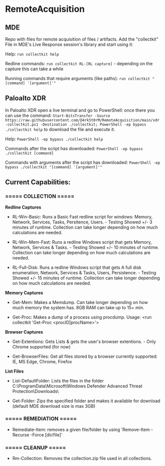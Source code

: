 # RemoteAcquisition

## MDE
Repo with files for remote acquisition of files / artifacts. Add the "collectkit" File in MDE's Live Response session's library and start using it:

Help: `run collectkit help`

Redline commands: `run collectkit RL-[RL capture]` - depending on the capture this can take a while

Running commands that require arguments (like paths): `run collectkit "[command] '[argument]'"`

## Paloalto XDR
In Paloalto XDR open a live terminal and go to PowerShell: once there you can use the command: `Start-BitsTransfer -Source https://raw.githubusercontent.com/D4rk5t0rM/RemoteAcquisition/main/xdr-collectkit.ps1 -Destination ./collectkit; PowerShell -ep bypass ./collectkit help` to download the file and execute it.

Help: `PowerShell -ep bypass ./collectkit help`

Commands after the script has downloaded: `PowerShell -ep bypass ./collectkit [command]`

Commands with arguments after the script has downloaded: `PowerShell -ep bypass ./collectkit "[command] '[argument]'"`

## Current Capabilities:
### ===== COLLECTION =====

**Redline Captures**

- RL-Win-Basic: Runs a Basic Fast redline script for windows: Memory, Network, Services, Tasks, Persitence, Users. - Testing Showed +/- 3 minutes of runtime. Collection can take longer depending on how much calculations are needed.

- RL-Win-Mem-Fast: Runs a redline Windows script that gets Memory, Network, Services & Tasks. - Testing Showed +/- 10 minutes of runtime. Collection can take longer depending on how much calculations are needed.

- RL-Full-Disk: Runs a redline Windows script that gets A full disk enumeration, Network, Services & Tasks, Users, Persistence. - Testing Showed +/- 15 minutes of runtime. Collection can take longer depending on how much calculations are needed.

**Memory Captures**

- Get-Mem: Makes a Memdump. Can take longer depending on how much memory the system has. 8GB RAM can take up to 15+ min.

- Get-Proc: Makes a dump of a process using procdump. Usage: <run collectkit 'Get-Proc <procID|procName>'>

**Browser Captures**

- Get-Extentions: Gets Lists & gets the user's browser extentions. - Only Chrome supported (for now)

- Get-BrowserFiles: Get all files stored by a browser currently supported: IE, MS Edge, Chrome, Firefox

**List Files**

- List-DefaultFolder: Lists the files in the folder C:\ProgramData\Microsoft\Windows Defender Advanced Threat Protection\Downloads\

- Get-Folder: Zips the specified folder and makes it available for download (default MDE download size is max 3GB)

### ===== REMEDIATION =====

- Remediate-Item: removes a given file/folder by using 'Remove-Item -Recurse -Force [dir/file]'

### ===== CLEANUP =====

- Rm-Collection: Removes the collection.zip file used in all collections.
